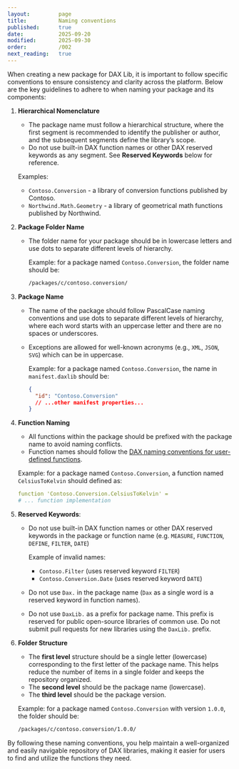 ```yaml
---
layout:         page
title:          Naming conventions
published:      true
date:           2025-09-20
modified:       2025-09-30
order:          /002
next_reading:   true
---
```


When creating a new package for DAX Lib, it is important to follow specific conventions to ensure consistency and clarity across the platform. Below are the key guidelines to adhere to when naming your package and its components:

1. **Hierarchical Nomenclature**

    - The package name must follow a hierarchical structure, where the first segment is recommended to identify the publisher or author, and the subsequent segments define the library’s scope.
    - Do not use built-in DAX function names or other DAX reserved keywords as any segment. See **Reserved Keywords** below for reference.
    
    Examples:
     - `Contoso.Conversion` - a library of conversion functions published by Contoso.
     - `Northwind.Math.Geometry` - a library of geometrical math functions published by Northwind.

2. **Package Folder Name**

    - The folder name for your package should be in lowercase letters and use dots to separate different levels of hierarchy.
      
      Example: for a package named `Contoso.Conversion`, the folder name should be:

      ```bash
      /packages/c/contoso.conversion/
      ```

3. **Package Name**

    - The name of the package should follow PascalCase naming conventions and use dots to separate different levels of hierarchy, where each word starts with an uppercase letter and there are no spaces or underscores.
    - Exceptions are allowed for well-known acronyms (e.g., `XML`, `JSON`, `SVG`) which can be in uppercase.

      Example: for a package named `Contoso.Conversion`, the name in `manifest.daxlib` should be:
  
      ```json
      {
        "id": "Contoso.Conversion"
        // ...other manifest properties...
      }
      ```

4. **Function Naming**

    - All functions within the package should be prefixed with the package name to avoid naming conflicts.
    - Function names should follow the [DAX naming conventions for user-defined functions](https://docs.sqlbi.com/dax-style/dax-naming-conventions#function-names).

    Example: for a package named `Contoso.Conversion`, a function named `CelsiusToKelvin` should defined as:

    ```yaml
    function 'Contoso.Conversion.CelsiusToKelvin' =
    # ... function implementation
    ```

5. **Reserved Keywords**:

    - Do not use built-in DAX function names or other DAX reserved keywords in the package or function name (e.g. `MEASURE`, `FUNCTION`, `DEFINE`, `FILTER`, `DATE`)
     
      Example of invalid names:
      - `Contoso.Filter` (uses reserved keyword `FILTER`)
      - `Contoso.Conversion.Date` (uses reserved keyword `DATE`)

    - Do not use `Dax.` in the package name (`Dax` as a single word is a reserved keyword in function names). 
    - Do not use `DaxLib.` as a prefix for package name. This prefix is reserved for public open-source libraries of common use. Do not submit pull requests for new libraries using the `DaxLib.` prefix.

6. **Folder Structure**
   
   - The **first level** structure should be a single letter (lowercase) corresponding to the first letter of the package name. This helps reduce the number of items in a single folder and keeps the repository organized.
   - The **second level** should be the package name (lowercase).
   - The **third level** should be the package version.

   Example: for a package named `Contoso.Conversion` with version `1.0.0`, the folder should be:

    ```bash
    /packages/c/contoso.conversion/1.0.0/
    ```

By following these naming conventions, you help maintain a well-organized and easily navigable repository of DAX libraries, making it easier for users to find and utilize the functions they need.